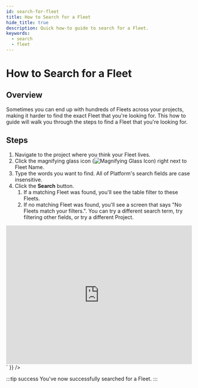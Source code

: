 ```yaml
---
id: search-for-fleet
title: How to Search for a Fleet
hide_title: true
description: Quick how-to guide to search for a Fleet.
keywords:
  - search
  - fleet
---
```


# How to Search for a Fleet

## Overview

Sometimes you can end up with hundreds of Fleets across your projects, making it harder to find the exact Fleet that you're looking for. This how to guide will walk you through the steps to find a Fleet that you're looking for.

## Steps

1. Navigate to the project where you think your Fleet lives.
2. Click the magnifying glass icon (![Magnifying Glass Icon](../../.gitbook/assets/magnifying-glass.png)) right next to Fleet Name.
3. Type the words you want to find. All of Platform's search fields are case insensitive.
4. Click the **Search** button.
   1. If a matching Fleet was found, you'll see the table filter to these Fleets.
   2. If no matching Fleet was found, you'll see a screen that says "No Fleets match your filters.". You can try a different search term, try filtering other fields, or try a different Project.

<div dangerouslySetInnerHTML={{ __html: `<div style="position: relative; padding-bottom: calc(66.66666666666666% + 41px); height: 0;"><iframe src="https://demo.arcade.software/ulIWin87YgFQOyPLT5u3?embed" frameborder="0" loading="lazy" webkitallowfullscreen mozallowfullscreen allowfullscreen style="position: absolute; top: 0; left: 0; width: 100%; height: 100%;color-scheme: light;" title="How to Search for a Fleet"></iframe></div>` }} />


:::tip success
You've now successfully searched for a Fleet.
:::
